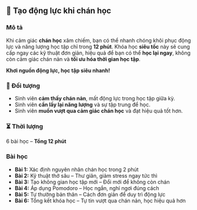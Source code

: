 ## 📌 Tạo động lực khi chán học  

### Mô tả  
Khi cảm giác **chán học** xâm chiếm, bạn có thể nhanh chóng khôi phục động lực và năng lượng học tập chỉ trong **12 phút**. Khóa học **siêu tốc** này sẽ cung cấp ngay các kỹ thuật đơn giản, hiệu quả để bạn có thể **học lại ngay**, không còn cảm giác chán nản và **tối ưu hóa thời gian học tập**.  

**Khơi nguồn động lực, học tập siêu nhanh!**  

### 🎯 Đối tượng  
- Sinh viên **cảm thấy chán nản**, mất động lực trong học tập giữa kỳ.  
- Sinh viên **cần lấy lại năng lượng** và sự tập trung để học.  
- Sinh viên **muốn vượt qua cảm giác chán học** và đạt hiệu quả tốt hơn.  

### ⏳ Thời lượng  
6 bài học – **Tổng 12 phút**  

### Bài học  
- **Bài 1:** Xác định nguyên nhân chán học trong 2 phút  
- **Bài 2:** Kỹ thuật thở sâu – Thư giãn, giảm stress ngay tức thì  
- **Bài 3:** Tạo không gian học tập mới – Đổi mới để không còn chán  
- **Bài 4:** Áp dụng Pomodoro – Học ngắn, nghỉ ngơi đúng cách  
- **Bài 5:** Tự thưởng bản thân – Cách đơn giản để duy trì động lực  
- **Bài 6:** Tổng kết khóa học – Tự tin vượt qua chán nản, học hiệu quả hơn